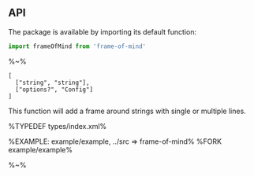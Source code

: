 ## API

The package is available by importing its default function:

```js
import frameOfMind from 'frame-of-mind'
```

%~%

```## frameOfMind => string
[
  ["string", "string"],
  ["options?", "Config"]
]
```

This function will add a frame around strings with single or multiple lines.

%TYPEDEF types/index.xml%

%EXAMPLE: example/example, ../src => frame-of-mind%
%FORK example/example%

%~%